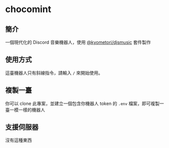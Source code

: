 # chocomint
## 簡介
一個現代化的 Discord 音樂機器人，使用 [@kyometori/djsmusic](https://www.npmjs.com/package/@kyometori/djsmusic) 套件製作

## 使用方式
這臺機器人只有斜線指令，請輸入 `/` 來開始使用。   

## 複製一臺
你可以 clone 此專案，並建立一個包含你機器人 token 的 `.env` 檔案，即可複製一臺一模一樣的機器人

## 支援伺服器
沒有這種東西
